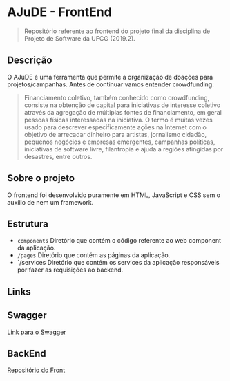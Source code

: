 # AJuDE - FrontEnd

> Repositório referente ao frontend do projeto final da disciplina de Projeto de Software da UFCG (2019.2).

## Descrição 

<p> O AJuDE é uma ferramenta que permite a organização de doações para projetos/campanhas. Antes de continuar vamos entender crowdfunding: </p>

> Financiamento coletivo, também conhecido como crowdfunding, consiste na obtenção de capital para iniciativas de interesse coletivo através da agregação de múltiplas fontes de financiamento, em geral pessoas físicas interessadas na iniciativa. O termo é muitas vezes usado para descrever especificamente ações na Internet com o objetivo de arrecadar dinheiro para artistas, jornalismo cidadão, pequenos negócios e empresas emergentes, campanhas políticas, iniciativas de software livre, filantropia e ajuda a regiões atingidas por desastres, entre outros.

## Sobre o projeto

O frontend foi desenvolvido puramente em HTML, JavaScript e CSS sem o auxílio de nem um framework.


## Estrutura

- `components` Diretório que contém o código referente ao web component da aplicação.
- `/pages` Diretório que contém as páginas da aplicação.
- `/services Diretório que contém os services da aplicação responsáveis por fazer as requisições ao backend.
 
## Links 


## Swagger

[Link para o Swagger](https://ajudepsoft192.herokuapp.com/api/swagger-ui.html#/)
 
## BackEnd

[Repositório do Front](https://github.com/almirgon/Backend-Ajude-19.2/)


